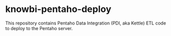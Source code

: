 # knowbi-pentaho-deploy
This repository contains Pentaho Data Integration (PDI, aka Kettle) ETL code to deploy to the Pentaho server.
